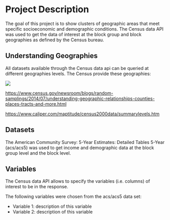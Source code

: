 # Project Description


The goal of this project is to show clusters of geographic areas that meet specific socioeconomic and demographic conditions. The Census data API was used to get the data of interest at the block group and block geographies as defined by the Census bureau.

## Understanding Geographies

All datasets available through the Census data api can be queried at different geographies levels. The Census provide these geographies:      
 

![](https://www.census.gov/content/dam/Census/newsroom/blogs/2014/07/understanding-geographic-relationships-counties-places-tracts-and-more/geo1.jpg)

https://www.census.gov/newsroom/blogs/random-samplings/2014/07/understanding-geographic-relationships-counties-places-tracts-and-more.html

https://www.caliper.com/maptitude/census2000data/summarylevels.htm


## Datasets


The American Community Survey: 5-Year Estimates: Detailed Tables 5-Year (acs/acs5) was used to get income and demographic data at the block group level and the block level.

## Variables

The Census data API allows to specify the variables (i.e. columns) of interest to be in the response. 

The following variables were chosen from the acs/acs5 data set:

* Variable 1: description of this variable
* Variable 2: description of this variable
